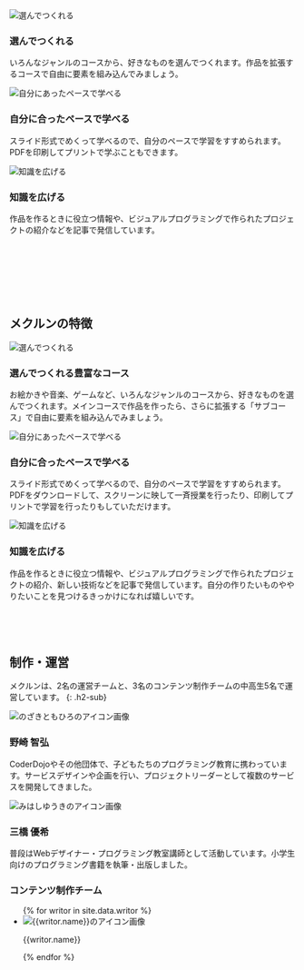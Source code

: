 <section class="three-blocks">
  <div class="three-blocks-item">
    <img data-src="/assets/images/webandpdf.svg" alt="選んでつくれる">
    <h3>選んでつくれる</h3>
    <p>いろんなジャンルのコースから、好きなものを選んでつくれます。作品を拡張するコースで自由に要素を組み込んでみましょう。
  </p>
  </div>
  <div class="three-blocks-item">
    <img data-src="/assets/images/people.svg" alt="自分にあったペースで学べる">
    <h3>自分に合ったペースで学べる</h3>
    <p>スライド形式でめくって学べるので、自分のペースで学習をすすめられます。PDFを印刷してプリントで学ぶこともできます。</p>
  </div>
  <div class="three-blocks-item">
    <img data-src="/assets/images/article.svg" alt="知識を広げる">
    <h3>知識を広げる</h3>
    <p>作品を作るときに役立つ情報や、ビジュアルプログラミングで作られたプロジェクトの紹介などを記事で発信しています。</p>
  </div>
</section>

<section class="feature">
 <h2>メクルンの特徴</h2>
  <div class="feature-one">
    <img data-src="/assets/images/courses.svg" alt="選んでつくれる">
    <div class="feature-text">
      <h3>選んでつくれる豊富なコース</h3>
      <p>
        お絵かきや音楽、ゲームなど、いろんなジャンルのコースから、好きなものを選んでつくれます。メインコースで作品を作ったら、さらに拡張する「サブコース」で自由に要素を組み込んでみましょう。
      </p>
    </div>
  </div>
  <div class="feature-one">
    <img data-src="/assets/images/course-page.svg" alt="自分にあったペースで学べる">
    <div class="feature-text">
      <h3>自分に合ったペースで学べる</h3>
      <p>
        スライド形式でめくって学べるので、自分のペースで学習をすすめられます。PDFをダウンロードして、スクリーンに映して一斉授業を行ったり、印刷してプリントで学習を行ったりもしていただけます。
      </p>
    </div>
  </div>
  <div class="feature-one">
    <img data-src="/assets/images/articles.svg" alt="知識を広げる">
    <div class="feature-text">
      <h3>知識を広げる</h3>
      <p>
        作品を作るときに役立つ情報や、ビジュアルプログラミングで作られたプロジェクトの紹介、新しい技術などを記事で発信しています。自分の作りたいものややりたいことを見つけるきっかけになれば嬉しいです。
      </p>
    </div>
  </div>
</section>


## 制作・運営
メクルンは、2名の運営チームと、3名のコンテンツ制作チームの中高生5名で運営しています。
{: .h2-sub}

<div class="owners">
  <div class="owner">
    <img data-src="/assets/images/supporter/noimg.png" alt="のざきともひろのアイコン画像">
    <h3>野崎 智弘</h3>
    <p>
      CoderDojoやその他団体で、子どもたちのプログラミング教育に携わっています。サービスデザインや企画を行い、プロジェクトリーダーとして複数のサービスを開発してきました。
    </p>
  </div>
  <div class="owner">
    <img data-src="/assets/images/supporter/noimg.png" alt="みはしゆうきのアイコン画像">
    <h3>三橋 優希</h3>
    <p>
      普段はWebデザイナー・プログラミング教室講師として活動しています。小学生向けのプログラミング書籍を執筆・出版しました。
    </p>
  </div>
</div>

### コンテンツ制作チーム
<ul class="writor-list">
  {% for writor in site.data.writor %}
  <li class="writor"><img data-src="/assets/images/supporter/noimg.png" alt="{{writor.name}}のアイコン画像"><p class="writor-name">{{writor.name}}</p></li>
  {% endfor %}
</ul>

<style media="screen">
  section {
    padding: 48px 0;
  }
</style>
